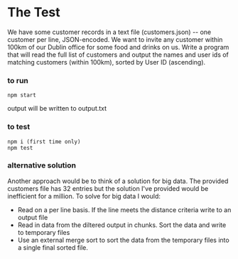 # The Test
 
We have some customer records in a text file (customers.json) -- one customer per line, JSON-encoded. We want to invite any customer within 100km of our Dublin office for some food and drinks on us. Write a program that will read the full list of customers and output the names and user ids of matching customers (within 100km), sorted by User ID (ascending).


### to run
```
npm start
```
output will be written to output.txt


### to test
```
npm i (first time only)
npm test
```

### alternative solution

Another approach would be to think of a solution for big data. The provided customers file has 32 entries but the solution I've provided would be inefficient for a million. To solve for big data I would:

* Read on a per line basis. If the line meets the distance criteria write to an output file
* Read in data from the diltered output in chunks. Sort the data and write to temporary files
* Use an external merge sort to sort the data from the temporary files into a single final sorted file. 
